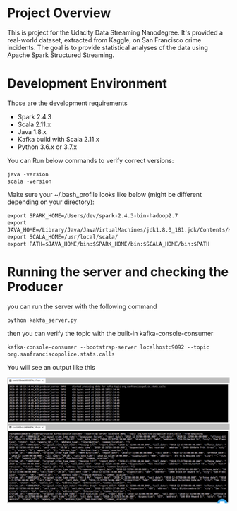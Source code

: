 # Project Overview
This is project for the Udacity Data Streaming Nanodegree.
 It's provided a real-world dataset, extracted from Kaggle, on San Francisco crime incidents. 
The goal is to provide statistical analyses of the data using Apache Spark Structured Streaming. 

# Development Environment
Those are the development requirements

- Spark 2.4.3
- Scala 2.11.x
- Java 1.8.x
- Kafka build with Scala 2.11.x
- Python 3.6.x or 3.7.x

You can Run below commands to verify correct versions:
```
java -version
scala -version
```
Make sure your ~/.bash_profile looks like below (might be different depending on your directory):
```
export SPARK_HOME=/Users/dev/spark-2.4.3-bin-hadoop2.7
export JAVA_HOME=/Library/Java/JavaVirtualMachines/jdk1.8.0_181.jdk/Contents/Home
export SCALA_HOME=/usr/local/scala/
export PATH=$JAVA_HOME/bin:$SPARK_HOME/bin:$SCALA_HOME/bin:$PATH
```

# Running the server and checking the Producer
you can run the server with the following command
```
python kakfa_server.py
```
then you can verify the topic with the built-in kafka-console-consumer
```
kafka-console-consumer --bootstrap-server localhost:9092 --topic org.sanfranciscopolice.stats.calls
```
You will see an output like this

![kakfa console consumer](images/producer_output_with_kakfa-console-consumer.png)